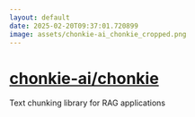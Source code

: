```yaml
---
layout: default
date: 2025-02-20T09:37:01.720899
image: assets/chonkie-ai_chonkie_cropped.png
---
```


# [chonkie-ai/chonkie](https://github.com/chonkie-ai/chonkie)

Text chunking library for RAG applications
